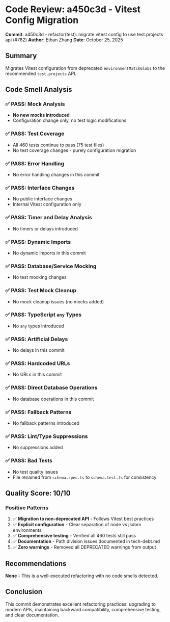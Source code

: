 # Code Review: a450c3d - Vitest Config Migration

**Commit**: a450c3d - refactor(test): migrate vitest config to use test.projects api (#782)
**Author**: Ethan Zhang
**Date**: October 25, 2025

## Summary
Migrates Vitest configuration from deprecated `environmentMatchGlobs` to the recommended `test.projects` API.

## Code Smell Analysis

### ✅ PASS: Mock Analysis
- **No new mocks introduced**
- Configuration change only, no test logic modifications

### ✅ PASS: Test Coverage
- All 460 tests continue to pass (75 test files)
- No test coverage changes - purely configuration migration

### ✅ PASS: Error Handling
- No error handling changes in this commit

### ✅ PASS: Interface Changes
- No public interface changes
- Internal Vitest configuration only

### ✅ PASS: Timer and Delay Analysis
- No timers or delays introduced

### ✅ PASS: Dynamic Imports
- No dynamic imports in this commit

### ✅ PASS: Database/Service Mocking
- No test mocking changes

### ✅ PASS: Test Mock Cleanup
- No mock cleanup issues (no mocks added)

### ✅ PASS: TypeScript `any` Types
- No `any` types introduced

### ✅ PASS: Artificial Delays
- No delays in this commit

### ✅ PASS: Hardcoded URLs
- No URLs in this commit

### ✅ PASS: Direct Database Operations
- No database operations in this commit

### ✅ PASS: Fallback Patterns
- No fallback patterns introduced

### ✅ PASS: Lint/Type Suppressions
- No suppressions added

### ✅ PASS: Bad Tests
- No test quality issues
- File renamed from `schema.spec.ts` to `schema.test.ts` for consistency

## Quality Score: 10/10

### Positive Patterns
1. ✅ **Migration to non-deprecated API** - Follows Vitest best practices
2. ✅ **Explicit configuration** - Clear separation of node vs jsdom environments
3. ✅ **Comprehensive testing** - Verified all 460 tests still pass
4. ✅ **Documentation** - Path division issues documented in tech-debt.md
5. ✅ **Zero warnings** - Removed all DEPRECATED warnings from output

## Recommendations
**None** - This is a well-executed refactoring with no code smells detected.

## Conclusion
This commit demonstrates excellent refactoring practices: upgrading to modern APIs, maintaining backward compatibility, comprehensive testing, and clear documentation.
